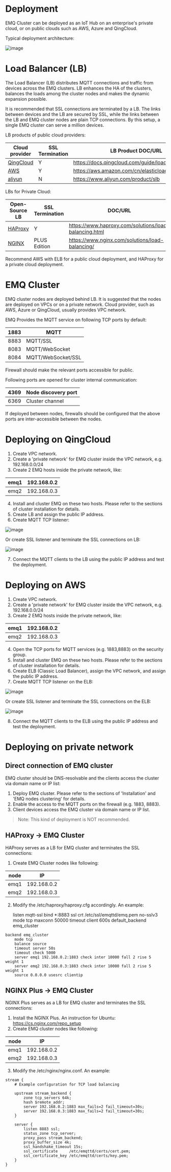 #  Deployment 

EMQ Cluster can be deployed as an IoT Hub on an enterprise's private cloud, or on public clouds such as AWS, Azure and QingCloud. 

Typical deployment architecture: 

![image](_static/images/design_1.png)

#  Load Balancer (LB) 

The Load Balancer (LB) distributes MQTT connections and traffic from devices across the EMQ clusters. LB enhances the HA of the clusters, balances the loads among the cluster nodes and makes the dynamic expansion possible. 

It is recommended that SSL connections are terminated by a LB. The links between devices and the LB are secured by SSL, while the links between the LB and EMQ cluster nodes are plain TCP connections. By this setup, a single EMQ cluster can serve a million devices. 

LB products of public cloud providers: 

Cloud provider                       |  SSL Termination |  LB Product DOC/URL                                                                                         
-------------------------------------|------------------|-------------------------------------------------------------------------------------------------------------
[ QingCloud ](https://qingcloud.com) |  Y               |  [ https://docs.qingcloud.com/guide/loadbalancer.html ](https://docs.qingcloud.com/guide/loadbalancer.html) 
[ AWS ](https://aws.amazon.com)      |  Y               |  [ https://aws.amazon.com/cn/elasticloadbalancing/ ](https://aws.amazon.com/cn/elasticloadbalancing/)       
[ aliyun ](https://www.aliyun.com)   |  N               |  [ https://www.aliyun.com/product/slb ](https://www.aliyun.com/product/slb)                                 



LBs for Private Cloud: 

Open-Source LB                       |  SSL Termination |  DOC/URL                                                                                                          
-------------------------------------|------------------|-------------------------------------------------------------------------------------------------------------------
[ HAProxy ](https://www.haproxy.org) |  Y               |  [ https://www.haproxy.com/solutions/load-balancing.html ](https://www.haproxy.com/solutions/load-balancing.html) 
[ NGINX ](https://www.nginx.com)     |  PLUS Edition    |  [ https://www.nginx.com/solutions/load-balancing/ ](https://www.nginx.com/solutions/load-balancing/)             



Recommend AWS with ELB for a public cloud deployment, and HAProxy for a private cloud deployment. 

#  EMQ Cluster 

EMQ cluster nodes are deployed behind LB. It is suggested that the nodes are deployed on VPCs or on a private network. Cloud provider, such as AWS, Azure or QingCloud, usually provides VPC network. 

EMQ Provides the MQTT service on following TCP ports by default: 

1883 |  MQTT               
-----|---------------------
8883 |  MQTT/SSL           
8083 |  MQTT/WebSocket     
8084 |  MQTT/WebSocket/SSL 



Firewall should make the relevant ports accessible for public. 

Following ports are opened for cluster internal communication: 

4369 |  Node discovery port 
-----|----------------------
6369 |  Cluster channel     



If deployed between nodes, firewalls should be configured that the above ports are inter-accessible between the nodes. 

#  Deploying on QingCloud 

  1. Create VPC network. 
  2. Create a 'private network' for EMQ cluster inside the VPC network, e.g. 192.168.0.0/24 
  3. Create 2 EMQ hosts inside the private network, like: 

emq1 |  192.168.0.2 
-----|--------------
emq2 |  192.168.0.3 



  4. Install and cluster EMQ on these two hosts. Please refer to the sections of cluster installation for details. 
  5. Create LB and assign the public IP address. 
  6. Create MQTT TCP listener: 



![image](_static/images/deploy_2.png)

Or create SSL listener and terminate the SSL connections on LB: 

![image](_static/images/deploy_3.png)

  7. Connect the MQTT clients to the LB using the public IP address and test the deployment. 



#  Deploying on AWS 

  1. Create VPC network. 
  2. Create a 'private network' for EMQ cluster inside the VPC network, e.g. 192.168.0.0/24 
  3. Create 2 EMQ hosts inside the private network, like: 

emq1 |  192.168.0.2 
-----|--------------
emq2 |  192.168.0.3 



  4. Open the TCP ports for MQTT services (e.g. 1883,8883) on the security group. 
  5. Install and cluster EMQ on these two hosts. Please refer to the sections of cluster installation for details. 
  6. Create ELB (Classic Load Balancer), assign the VPC network, and assign the public IP address. 
  7. Create MQTT TCP listener on the ELB: 



![image](_static/images/deploy_4.png)

Or create SSL listener and terminate the SSL connections on the ELB: 

![image](_static/images/deploy_5.png)

  8. Connect the MQTT clients to the ELB using the public IP address and test the deployment. 



#  Deploying on private network 

##  Direct connection of EMQ cluster 

EMQ cluster should be DNS-resolvable and the clients access the cluster via domain name or IP list: 

  1. Deploy EMQ cluster. Please refer to the sections of 'Installation' and 'EMQ nodes clustering' for details. 
  2. Enable the access to the MQTT ports on the firewall (e.g. 1883, 8883). 
  3. Client devices access the EMQ cluster via domain name or IP list. 



> Note: This kind of deployment is NOT recommended. 

##  HAProxy -> EMQ Cluster 

HAProxy serves as a LB for EMQ cluster and terminates the SSL connections: 

  1. Create EMQ Cluster nodes like following: 

node |  IP          
-----|--------------
emq1 |  192.168.0.2 
emq2 |  192.168.0.3 



  2. Modify the /etc/haproxy/haproxy.cfg accordingly. An example: 
    
        listen mqtt-ssl
        bind *:8883 ssl crt /etc/ssl/emqttd/emq.pem no-sslv3
        mode tcp
        maxconn 50000
        timeout client 600s
        default_backend emq_cluster
    
    backend emq_cluster
        mode tcp
        balance source
        timeout server 50s
        timeout check 5000
        server emq1 192.168.0.2:1883 check inter 10000 fall 2 rise 5 weight 1
        server emq2 192.168.0.3:1883 check inter 10000 fall 2 rise 5 weight 1
        source 0.0.0.0 usesrc clientip




##  NGINX Plus -> EMQ Cluster 

NGINX Plus serves as a LB for EMQ cluster and terminates the SSL connections: 

  1. Install the NGINX Plus. An instruction for Ubuntu: [ https://cs.nginx.com/repo_setup ](https://cs.nginx.com/repo_setup)
  2. Create EMQ cluster nodes like following: 

node |  IP          
-----|--------------
emq1 |  192.168.0.2 
emq2 |  192.168.0.3 



  3. Modify the /etc/nginx/nginx.conf. An example: 
    
    stream {
        # Example configuration for TCP load balancing
    
        upstream stream_backend {
            zone tcp_servers 64k;
            hash $remote_addr;
            server 192.168.0.2:1883 max_fails=2 fail_timeout=30s;
            server 192.168.0.3:1883 max_fails=2 fail_timeout=30s;
        }
    
        server {
            listen 8883 ssl;
            status_zone tcp_server;
            proxy_pass stream_backend;
            proxy_buffer_size 4k;
            ssl_handshake_timeout 15s;
            ssl_certificate     /etc/emqttd/certs/cert.pem;
            ssl_certificate_key /etc/emqttd/certs/key.pem;
        }
    }



